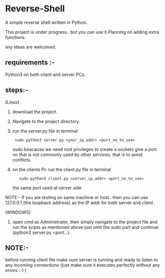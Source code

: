 # Reverse-Shell
A simple reverse shell written in Python.

This project is under progress.. but you can use it.Planning on adding extra functions.

any ideas are welcomed.

## requirements :-
   Python3 on both client and server PCs.
## steps:-
  (Linux)
1. download the project.
2. Navigate to the project directory.
3. run the  server.py file in terminal

        sudo python3 server.py <your_ip_addr> <port_no_to_use>
        
   
     sudo beacause we need root privileges to create a sockets
     give a port no that is not commonly used by other services. that is to avoid conflicts.
         
 4. on the clients Pc run the client.py file in  terminal
 
           sudo python3 client.py <server_ip_addr> <port_no_to_use> 
            
      the same port used at server side
      
 NOTE:- if you are testing on same machine or host.. then you can use 127.0.0.1 (the loopback address) as the IP addr for both 
 server and client .
      
     
  (WINDOWS)
    
 1. open cmd as Administrator, then simply navigate to the project file and run the scipts as mentioned above just omit the sudo
    part and continue (python3 server.py <port...).
  
  

  
  
  ## NOTE:- 
   before running client file make sure server is running and ready to listen to any incoming connections (just make sure 
   it executes perfectly without any errors :-) )
